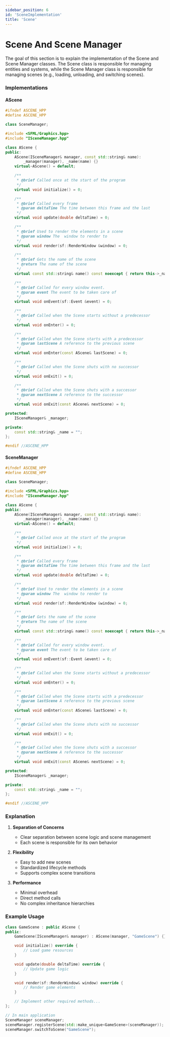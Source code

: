 ```yaml
---
sidebar_position: 6
id: 'SceneImplementation'
title: 'Scene'
---
```


# Scene And Scene Manager

The goal of this section is to explain the implementation of the Scene and Scene Manager classes. The Scene class is responsible for managing entities and systems, while the Scene Manager class is responsible for managing scenes (e.g., loading, unloading, and switching scenes).

### Implementations

#### AScene

```cpp
#ifndef ASCENE_HPP
#define ASCENE_HPP

class SceneManager;

#include <SFML/Graphics.hpp>
#include "ISceneManager.hpp"

class AScene {
public:
    AScene(ISceneManager& manager, const std::string& name):
        _manager(manager), _name(name) {}
    virtual~AScene() = default;

    /**
     * @brief Called once at the start of the program
     */
    virtual void initialize() = 0;

    /**
     * @brief Called every frame
     * @param deltaTime The time between this frame and the last
     */
    virtual void update(double deltaTime) = 0;

    /**
     * @brief Used to render the elements in a scene
     * @param window The  window to render to
     */
    virtual void render(sf::RenderWindow &window) = 0;

    /**
     * @brief Gets the name of the scene
     * @return The name of the scene
     */
    virtual const std::string& name() const noexcept { return this->_name; }

    /**
     * @brief Called for every window event.
     * @param event The event to be taken care of
     */
    virtual void onEvent(sf::Event &event) = 0;

    /**
     * @brief Called when the Scene starts without a predecessor
     */
    virtual void onEnter() = 0;

    /**
     * @brief Called when the Scene starts with a predecessor
     * @param lastScene A reference to the previous scene
     */
    virtual void onEnter(const AScene& lastScene) = 0;

    /**
     * @brief Called when the Scene shuts with no successor
     */
    virtual void onExit() = 0;

    /**
     * @brief Called when the Scene shuts with a successor
     * @param nextScene A reference to the successor
     */
    virtual void onExit(const AScene& nextScene) = 0;

protected:
    ISceneManager& _manager;

private:
    const std::string& _name = "";
};

#endif //ASCENE_HPP
```

#### SceneManager

```cpp
#ifndef ASCENE_HPP
#define ASCENE_HPP

class SceneManager;

#include <SFML/Graphics.hpp>
#include "ISceneManager.hpp"

class AScene {
public:
    AScene(ISceneManager& manager, const std::string& name):
        _manager(manager), _name(name) {}
    virtual~AScene() = default;

    /**
     * @brief Called once at the start of the program
     */
    virtual void initialize() = 0;

    /**
     * @brief Called every frame
     * @param deltaTime The time between this frame and the last
     */
    virtual void update(double deltaTime) = 0;

    /**
     * @brief Used to render the elements in a scene
     * @param window The  window to render to
     */
    virtual void render(sf::RenderWindow &window) = 0;

    /**
     * @brief Gets the name of the scene
     * @return The name of the scene
     */
    virtual const std::string& name() const noexcept { return this->_name; }

    /**
     * @brief Called for every window event.
     * @param event The event to be taken care of
     */
    virtual void onEvent(sf::Event &event) = 0;

    /**
     * @brief Called when the Scene starts without a predecessor
     */
    virtual void onEnter() = 0;

    /**
     * @brief Called when the Scene starts with a predecessor
     * @param lastScene A reference to the previous scene
     */
    virtual void onEnter(const AScene& lastScene) = 0;

    /**
     * @brief Called when the Scene shuts with no successor
     */
    virtual void onExit() = 0;

    /**
     * @brief Called when the Scene shuts with a successor
     * @param nextScene A reference to the successor
     */
    virtual void onExit(const AScene& nextScene) = 0;

protected:
    ISceneManager& _manager;

private:
    const std::string& _name = "";
};

#endif //ASCENE_HPP
```

### Explanation

1. **Separation of Concerns**
   - Clear separation between scene logic and scene management
   - Each scene is responsible for its own behavior

2. **Flexibility**
   - Easy to add new scenes
   - Standardized lifecycle methods
   - Supports complex scene transitions

3. **Performance**
   - Minimal overhead
   - Direct method calls
   - No complex inheritance hierarchies

### Example Usage

```cpp
class GameScene : public AScene {
public:
    GameScene(ISceneManager& manager) : AScene(manager, "GameScene") {}

    void initialize() override {
        // Load game resources
    }

    void update(double deltaTime) override {
        // Update game logic
    }

    void render(sf::RenderWindow& window) override {
        // Render game elements
    }

    // Implement other required methods...
};

// In main application
SceneManager sceneManager;
sceneManager.registerScene(std::make_unique<GameScene>(sceneManager));
sceneManager.switchToScene("GameScene");
```
